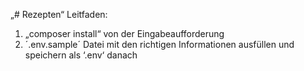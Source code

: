 „# Rezepten“
Leitfaden:
1) „composer install“ von der Eingabeaufforderung
2) ´.env.sample´ Datei mit den richtigen Informationen ausfüllen und speichern als ‘.env‘ danach
